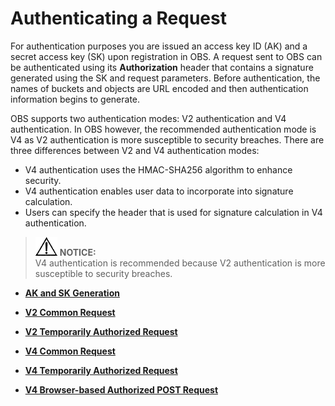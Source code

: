 # Authenticating a Request<a name="EN-US_TOPIC_0125560435"></a>

For authentication purposes you are issued an access key ID \(AK\) and a secret access key \(SK\) upon registration in OBS. A request sent to OBS can be authenticated using its  **Authorization**  header that contains a signature generated using the SK and request parameters. Before authentication, the names of buckets and objects are URL encoded and then authentication information begins to generate.

OBS supports two authentication modes: V2 authentication and V4 authentication. In OBS however, the recommended authentication mode is V4 as V2 authentication is more susceptible to security breaches. There are three differences between V2 and V4 authentication modes:

-   V4 authentication uses the HMAC-SHA256 algorithm to enhance security.
-   V4 authentication enables user data to incorporate into signature calculation.
-   Users can specify the header that is used for signature calculation in V4 authentication.

>![](public_sys-resources/icon-notice.gif) **NOTICE:**   
>V4 authentication is recommended because V2 authentication is more susceptible to security breaches.  

-   **[AK and SK Generation](ak-and-sk-generation.md)**  

-   **[V2 Common Request](v2-common-request.md)**  

-   **[V2 Temporarily Authorized Request](v2-temporarily-authorized-request.md)**  

-   **[V4 Common Request](v4-common-request.md)**  

-   **[V4 Temporarily Authorized Request](v4-temporarily-authorized-request.md)**  

-   **[V4 Browser-based Authorized POST Request](v4-browser-based-authorized-post-request.md)**  


